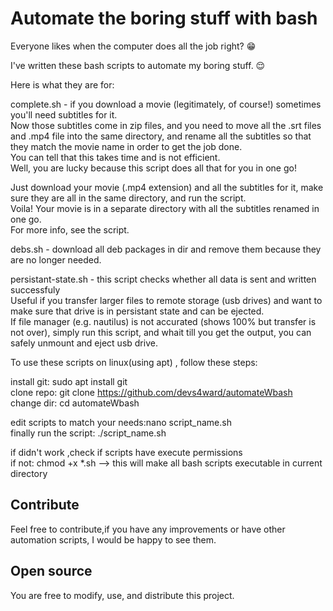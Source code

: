<h1>Automate the boring stuff with bash</h1>
Everyone likes when the computer does all the job right? 😁                                                     

    
I've written these bash scripts to automate my boring stuff. :relieved:

Here is what they are for:

complete.sh - if you download a movie (legitimately, of course!) sometimes you'll need subtitles for it.       
Now those subtitles come in zip files, and you need to move all the .srt files and .mp4 file into the same directory, and rename all the subtitles so that they match the movie name in order to get the job done.       
You can tell that this takes time and is not efficient.    
Well, you are lucky because this script does all that for you in one go!  

Just download your movie (.mp4 extension) and all the subtitles for it, make sure they are all in the same directory, and run the script.     
Voila! Your movie is in a separate directory with all the subtitles renamed in one go.       
For more info, see the script.

debs.sh - download all deb packages in dir and remove them because they are no longer needed.

persistant-state.sh - this script checks whether all data is sent and written successfuly     
Useful if you transfer larger files to remote storage (usb drives) and want to make sure that drive is in persistant state and can be ejected.    
If file manager (e.g. nautilus) is not accurated (shows 100% but transfer is not over), simply run this script, and whait till you get the output, you can safely unmount and eject usb drive.

To use these scripts on linux(using apt) , follow these steps:    

install git: sudo apt install git   
clone repo: git clone https://github.com/devs4ward/automateWbash    
change dir: cd automateWbash    

edit scripts to match your needs:nano script_name.sh    
finally run the script: ./script_name.sh     


if didn't work ,check if scripts have execute permissions       
if not:
chmod +x *.sh --> this will make all bash scripts executable in current directory 

<h2>Contribute</h2>         
Feel free to contribute,if you have any improvements or have other automation scripts, I would be happy to see them.

<h2>Open source</h2>     
You are free to modify, use, and distribute this project.
